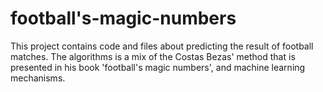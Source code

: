 # football's-magic-numbers

This project contains code and files about predicting the result of football matches. The algorithms is a mix of the Costas Bezas' method that is presented in his book 'football's magic numbers', and machine learning mechanisms.
